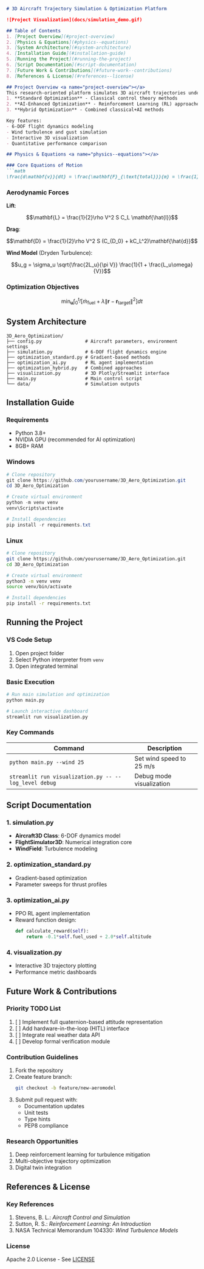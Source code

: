 ```markdown
# 3D Aircraft Trajectory Simulation & Optimization Platform

![Project Visualization](docs/simulation_demo.gif)

## Table of Contents
1. [Project Overview](#project-overview)
2. [Physics & Equations](#physics--equations)
3. [System Architecture](#system-architecture)
4. [Installation Guide](#installation-guide)
5. [Running the Project](#running-the-project)
6. [Script Documentation](#script-documentation)
7. [Future Work & Contributions](#future-work--contributions)
8. [References & License](#references--license)

## Project Overview <a name="project-overview"></a>
This research-oriented platform simulates 3D aircraft trajectories under realistic aerodynamic conditions and compares three optimization approaches:
1. **Standard Optimization** - Classical control theory methods
2. **AI-Enhanced Optimization** - Reinforcement Learning (RL) approaches
3. **Hybrid Optimization** - Combined classical+AI methods

Key features:
- 6-DOF flight dynamics modeling
- Wind turbulence and gust simulation
- Interactive 3D visualization
- Quantitative performance comparison

## Physics & Equations <a name="physics--equations"></a>

### Core Equations of Motion
```math
\frac{d\mathbf{v}}{dt} = \frac{\mathbf{F}_{\text{total}}}{m} = \frac{1}{m}(\mathbf{T} + \mathbf{L} + \mathbf{D} + \mathbf{W} + m\mathbf{g})
```

### Aerodynamic Forces
**Lift**:
```math
\mathbf{L} = \frac{1}{2}\rho V^2 S C_L \mathbf{\hat{l}}
```

**Drag**:
```math
\mathbf{D} = \frac{1}{2}\rho V^2 S (C_{D_0} + kC_L^2)\mathbf{\hat{d}}
```

**Wind Model** (Dryden Turbulence):
```math
u_g = \sigma_u \sqrt{\frac{2L_u}{\pi V}} \frac{1}{1 + \frac{L_u\omega}{V}}
```

### Optimization Objectives
```math
\min_{\mathbf{u}} \int_0^{t_f} \left[\dot{m}_{\text{fuel}} + \lambda \|\mathbf{r} - \mathbf{r}_{\text{target}}\|^2 \right] dt
```

## System Architecture <a name="system-architecture"></a>
```
3D_Aero_Optimization/
├── config.py                # Aircraft parameters, environment settings
├── simulation.py            # 6-DOF flight dynamics engine
├── optimization_standard.py # Gradient-based methods
├── optimization_ai.py       # RL agent implementation
├── optimization_hybrid.py   # Combined approaches
├── visualization.py         # 3D Plotly/Streamlit interface
├── main.py                  # Main control script
└── data/                    # Simulation outputs
```

## Installation Guide <a name="installation-guide"></a>

### Requirements
- Python 3.8+
- NVIDIA GPU (recommended for AI optimization)
- 8GB+ RAM

### Windows
```powershell
# Clone repository
git clone https://github.com/yourusername/3D_Aero_Optimization.git
cd 3D_Aero_Optimization

# Create virtual environment
python -m venv venv
venv\Scripts\activate

# Install dependencies
pip install -r requirements.txt
```

### Linux
```bash
# Clone repository
git clone https://github.com/yourusername/3D_Aero_Optimization.git
cd 3D_Aero_Optimization

# Create virtual environment
python3 -m venv venv
source venv/bin/activate

# Install dependencies
pip install -r requirements.txt
```

## Running the Project <a name="running-the-project"></a>

### VS Code Setup
1. Open project folder
2. Select Python interpreter from `venv`
3. Open integrated terminal

### Basic Execution
```bash
# Run main simulation and optimization
python main.py

# Launch interactive dashboard
streamlit run visualization.py
```

### Key Commands
| Command | Description |
|---------|-------------|
| `python main.py --wind 25` | Set wind speed to 25 m/s |
| `streamlit run visualization.py -- --log_level debug` | Debug mode visualization |

## Script Documentation <a name="script-documentation"></a>

### 1. simulation.py
- **Aircraft3D Class**: 6-DOF dynamics model
- **FlightSimulator3D**: Numerical integration core
- **WindField**: Turbulence modeling

### 2. optimization_standard.py
- Gradient-based optimization
- Parameter sweeps for thrust profiles

### 3. optimization_ai.py
- PPO RL agent implementation
- Reward function design:
  ```python
  def calculate_reward(self):
      return -0.1*self.fuel_used + 2.0*self.altitude
  ```

### 4. visualization.py
- Interactive 3D trajectory plotting
- Performance metric dashboards

## Future Work & Contributions <a name="future-work--contributions"></a>

### Priority TODO List
1. [ ] Implement full quaternion-based attitude representation
2. [ ] Add hardware-in-the-loop (HITL) interface
3. [ ] Integrate real weather data API
4. [ ] Develop formal verification module

### Contribution Guidelines
1. Fork the repository
2. Create feature branch:
   ```bash
   git checkout -b feature/new-aeromodel
   ```
3. Submit pull request with:
   - Documentation updates
   - Unit tests
   - Type hints
   - PEP8 compliance

### Research Opportunities
1. Deep reinforcement learning for turbulence mitigation
2. Multi-objective trajectory optimization
3. Digital twin integration

## References & License <a name="references--license"></a>

### Key References
1. Stevens, B. L.: *Aircraft Control and Simulation*
2. Sutton, R. S.: *Reinforcement Learning: An Introduction*
3. NASA Technical Memorandum 104330: *Wind Turbulence Models*

### License
Apache 2.0 License - See [LICENSE](LICENSE)
```
